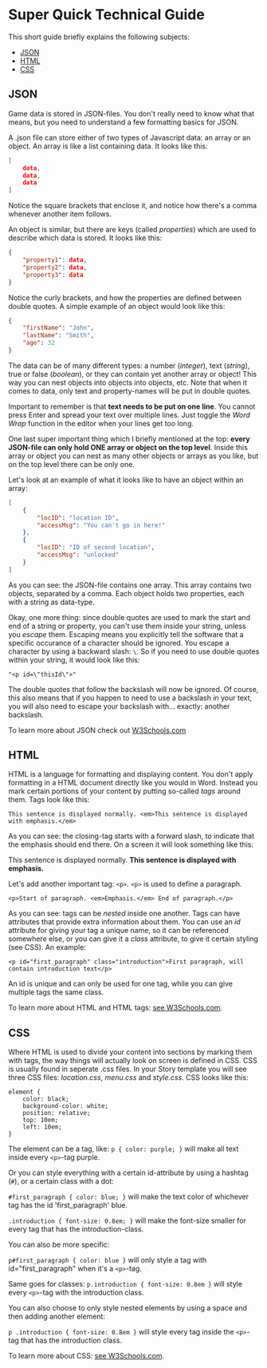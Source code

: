 # Super Quick Technical Guide
This short guide briefly explains the following subjects:
- [JSON](#json)
- [HTML](#html)
- [CSS](#css)

<a id="json"></a>
## JSON
Game data is stored in JSON-files. You don't really need to know what that
means, but you need to understand a few formatting basics for JSON.

A .json file can store either of two types of Javascript data: an array or an object. An array is like a list containing data. It looks like this:

```json
[
    data,
    data,
    data
]
```

Notice the square brackets that enclose it, and notice how there's a comma whenever another item follows.

An object is similar, but there are keys (called *properties*) which are used to describe which data is stored. It looks like this:

```json
{
    "property1": data,
    "property2": data,
    "property3": data
}
```

Notice the curly brackets, and how the properties are defined between double quotes. A simple example of an object would look like this:

```json
{
    "firstName": "John",
    "lastName": "Smith",
    "age": 32
}
```

The data can be of many different types: a number (*integer*), text (*string*),
true or false (*boolean*), or they can contain yet another array or object! This
way you can nest objects into objects into objects, etc. Note that when it comes
to data, only text and property-names will be put in double quotes.

Important to remember is that **text needs to be put on one line**. You cannot
press Enter and spread your text over multiple lines. Just toggle the *Word
Wrap* function in the editor when your lines get too long.

One last super important thing which I briefly mentioned at the top: **every JSON-file can only hold ONE array or object on the top level**. Inside this array or object you can nest as many other objects or arrays as you like, but on the top level there can be only one.

Let's look at an example of what it looks like to have an object within an array:
```json
[
    {
        "locID": "location ID",
        "accessMsg": "You can't go in here!"
    },
    {
        "locID": "ID of second location",
        "accessMsg": "unlocked"
    }
]
```
As you can see: the JSON-file contains one array. This array contains two objects, separated by a comma. Each object holds two properties, each with a string as data-type.

Okay, one more thing: since double quotes are used to mark the start and end of a string or property, you can't use them inside your string, unless you *escape* them. Escaping means you explicitly tell the software that a specific occurance of a character should be ignored. You escape a character by using a backward slash: `\`. So if you need to use double quotes within your string, it would look like this:

`"<p id=\"thisId\">"`

The double quotes that follow the backslash will now be ignored. Of course, this also means that if you happen to need to use a backslash in your text, you will also need to escape your backslash with... exactly: another backslash.

To learn more about JSON check out [W3Schools.com](https://www.w3schools.com/js/js_json_intro.asp)

<a id="html"></a>
## HTML
HTML is a language for formatting and displaying content. You don't apply formatting in a HTML document directly like you would in Word. Instead you mark certain portions of your content by putting so-called *tags* around them. Tags look like this:

`This sentence is displayed normally. <em>This sentence is displayed with emphasis.</em>`

As you can see: the closing-tag starts with a forward slash, to indicate that the emphasis should end there. On a screen it will look something like this:

This sentence is displayed normally. **This sentence is displayed with emphasis.**

Let's add another important tag: `<p>`. `<p>` is used to define a paragraph.

`<p>Start of paragraph. <em>Emphasis.</em> End of paragraph.</p>`

As you can see: tags can be *nested* inside one another. Tags can have attributes that provide extra information about them. You can use an *id* attribute for giving your tag a unique name, so it can be referenced somewhere else, or you can give it a *class* attribute, to give it certain styling (see CSS). An example:

`<p id="first_paragraph" class="introduction">First paragraph, will contain introduction text</p>`

An id is unique and can only be used for one tag, while you can give multiple tags the same class.

To learn more about HTML and HTML tags: [see W3Schools.com](https://www.w3schools.com/html/default.asp).

<a id="css"></a>
## CSS
Where HTML is used to divide your content into sections by marking them with tags, the way things will actually look on screen is defined in CSS. CSS is usually found in seperate .css files. In your Story template you will see three CSS files: *location.css*, *menu.css* and *style.css*. CSS looks like this:

```
element {
    color: black;
    background-color: white;
    position: relative;
    top: 10em;
    left: 10em;
}
```
The element can be a tag, like:
`p { color: purple; }`
will make all text inside every `<p>`-tag purple.

Or you can style everything with a certain id-attribute by using a hashtag (`#`), or a certain class with a dot:

`#first_paragraph { color: blue; }` will make the text color of whichever tag has the id 'first_paragraph' blue.

`.introduction { font-size: 0.8em; }` will make the font-size smaller for every tag that has the introduction-class.

You can also be more specific:

`p#first_paragraph { color: blue }` will only style a tag with id="first_paragraph" when it's a `<p>`-tag.

Same goes for classes:
`p.introduction { font-size: 0.8em }` will style every `<p>`-tag with the introduction class.

You can also choose to only style nested elements by using a space and then adding another element:

`p .introduction { font-size: 0.8em }` will style every tag inside the `<p>`-tag that has the introduction class.

To learn more about CSS: [see W3Schools.com](https://www.w3schools.com/css/default.asp).